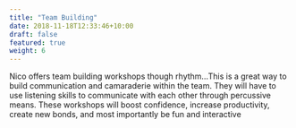 ```yaml
---
title: "Team Building"
date: 2018-11-18T12:33:46+10:00
draft: false
featured: true
weight: 6
---
```


Nico offers team building workshops though rhythm…This is a great way to build 
communication and camaraderie within the team. They will have to use listening skills to 
communicate with each other through percussive means. These workshops will boost 
confidence, increase productivity, create new bonds, and most importantly be fun and 
interactive
